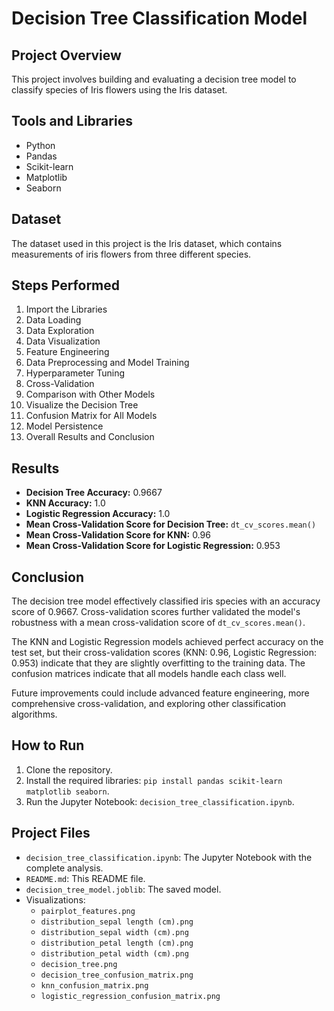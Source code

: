 # Decision Tree Classification Model

## Project Overview
This project involves building and evaluating a decision tree model to classify species of Iris flowers using the Iris dataset.

## Tools and Libraries
- Python
- Pandas
- Scikit-learn
- Matplotlib
- Seaborn

## Dataset
The dataset used in this project is the Iris dataset, which contains measurements of iris flowers from three different species.

## Steps Performed
1. Import the Libraries
2. Data Loading
3. Data Exploration
4. Data Visualization
5. Feature Engineering
6. Data Preprocessing and Model Training
7. Hyperparameter Tuning
8. Cross-Validation
9. Comparison with Other Models
10. Visualize the Decision Tree
11. Confusion Matrix for All Models
12. Model Persistence
13. Overall Results and Conclusion

## Results
- **Decision Tree Accuracy:** 0.9667
- **KNN Accuracy:** 1.0
- **Logistic Regression Accuracy:** 1.0
- **Mean Cross-Validation Score for Decision Tree:** `dt_cv_scores.mean()`
- **Mean Cross-Validation Score for KNN:** 0.96
- **Mean Cross-Validation Score for Logistic Regression:** 0.953

## Conclusion
The decision tree model effectively classified iris species with an accuracy score of 0.9667. Cross-validation scores further validated the model's robustness with a mean cross-validation score of `dt_cv_scores.mean()`.

The KNN and Logistic Regression models achieved perfect accuracy on the test set, but their cross-validation scores (KNN: 0.96, Logistic Regression: 0.953) indicate that they are slightly overfitting to the training data. The confusion matrices indicate that all models handle each class well.

Future improvements could include advanced feature engineering, more comprehensive cross-validation, and exploring other classification algorithms.

## How to Run
1. Clone the repository.
2. Install the required libraries: `pip install pandas scikit-learn matplotlib seaborn`.
3. Run the Jupyter Notebook: `decision_tree_classification.ipynb`.

## Project Files
- `decision_tree_classification.ipynb`: The Jupyter Notebook with the complete analysis.
- `README.md`: This README file.
- `decision_tree_model.joblib`: The saved model.
- Visualizations:
  - `pairplot_features.png`
  - `distribution_sepal length (cm).png`
  - `distribution_sepal width (cm).png`
  - `distribution_petal length (cm).png`
  - `distribution_petal width (cm).png`
  - `decision_tree.png`
  - `decision_tree_confusion_matrix.png`
  - `knn_confusion_matrix.png`
  - `logistic_regression_confusion_matrix.png`
